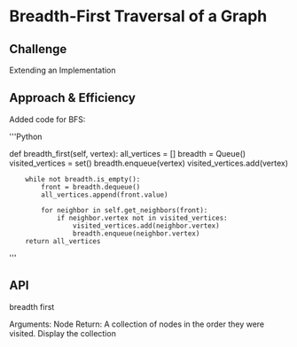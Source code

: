 # Breadth-First Traversal of a Graph

## Challenge
Extending an Implementation

## Approach & Efficiency
Added code for BFS:

'''Python

def breadth_first(self, vertex):
        all_vertices = []
        breadth = Queue()
        visited_vertices = set()
        breadth.enqueue(vertex)
        visited_vertices.add(vertex)

        while not breadth.is_empty():
            front = breadth.dequeue()
            all_vertices.append(front.value)

            for neighbor in self.get_neighbors(front):
                if neighbor.vertex not in visited_vertices:
                    visited_vertices.add(neighbor.vertex)
                    breadth.enqueue(neighbor.vertex)
        return all_vertices

'''


## API
<!-- Description of each method publicly available in your Graph -->breadth first
Arguments: Node
Return: A collection of nodes in the order they were visited.
Display the collection